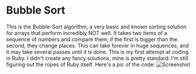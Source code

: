 # Bubble Sort
  This is the Bubble-Sort algorithm, a very basic and known sorting solution for arrays that perform incredibly NOT well. It takes two items of a sequence of numbers and compare them; if the first is bigger than the second, they change places. This can take forever in huge sequences, and it may take several passes until it is done. 
  This is my first attempt at coding in Ruby. I didn't create any fancy solutions, mine is pretty standard: I'm still figuring out the ropes of Ruby itself.
  Here's a pic of the code:
  ![Screenshot](/screenshot.jpg)
